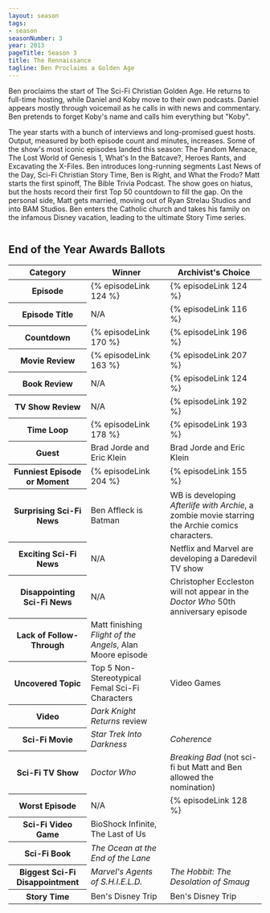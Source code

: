 ```yaml
---
layout: season
tags:
- season
seasonNumber: 3
year: 2013
pageTitle: Season 3
title: The Rennaissance
tagline: Ben Proclaims a Golden Age
---
```

<div class="columns">
<div class="column is-half">
Ben proclaims the start of The Sci-Fi Christian Golden Age. He returns to full-time hosting, while Daniel and Koby move to their own podcasts. Daniel appears mostly through voicemail as he calls in with news and commentary. Ben pretends to forget Koby's name and calls him everything but "Koby". 

The year starts with a bunch of interviews and long-promised guest hosts. Output, measured by both episode count and minutes, increases. Some of the show's most iconic episodes landed this season: The Fandom Menace, The Lost World of Genesis 1, What's In the Batcave?, Heroes Rants, and Excavating the X-Files. Ben introduces long-running segments Last News of the Day, Sci-Fi Christian Story Time, Ben is Right, and What the Frodo? Matt starts the first spinoff, The Bible Trivia Podcast. The show goes on hiatus, but the hosts record their first Top 50 countdown to fill the gap. On the personal side, Matt gets married, moving out of Ryan Strelau Studios and into BAM Studios. Ben enters the Catholic church and takes his family on the infamous Disney vacation, leading to the ultimate Story Time series.
</div>
</div>

<h2>End of the Year Awards Ballots</h2>
<table class="table is-striped">
    <thead>
        <tr>
            <th>Category</th>
            <th>Winner</th>
            <th>Archivist's Choice</th>
        </tr>
    </thead>
    <tbody>
        <tr>
            <th>Episode</th>
            <td>{% episodeLink 124 %}</td>
            <td>{% episodeLink 124 %}</td>
        </tr>
        <tr>
            <th>Episode Title</th>
            <td>N/A</td>
            <td>{% episodeLink 116 %}</td>
        </tr>
        <tr>
            <th>Countdown</th>
            <td>{% episodeLink 170 %}</td>
            <td>{% episodeLink 196 %}</td>
        </tr>
        <tr>
            <th>Movie Review</th>
            <td>{% episodeLink 163 %}</td>
            <td>{% episodeLink 207 %}</td>
        </tr>
        <tr>
            <th>Book Review</th>
            <td>N/A</td>
            <td>{% episodeLink 124 %}</td>
        </tr>
        <tr>
            <th>TV Show Review</th>
            <td>N/A</td>
            <td>{% episodeLink 192 %}</td>
        </tr>
        <tr>
            <th>Time Loop</th>
            <td>{% episodeLink 178 %}</td>
            <td>{% episodeLink 193 %}</td>
        </tr>
        <tr>
            <th>Guest</th>
            <td>Brad Jorde and Eric Klein</td>
            <td>Brad Jorde and Eric Klein</td>
        </tr>
        <tr>
            <th>Funniest Episode or Moment</th>
            <td>{% episodeLink 204 %}</td>
            <td>{% episodeLink 155 %}</td>
        <!--</tr>
        <tr>
            <th>Awkward Moment</th>
            <td><a href="/episodes/0083-batman-live-instant-reaction/">№ 83 Batman Live – Instant Reaction</a></td>
            <td><q class="koby inline">Yay! Carrie Fisher, 60-year-old in a bikini.</q> (<a href="/episodes/0091-calling-all-podcasters-and-other-announcements/">№ 91</a>)</td>
        </tr>-->
        <tr>
            <th>Surprising Sci-Fi News</th>
            <td>Ben Affleck is Batman</td>
            <td>WB is developing <i class="work-title">Afterlife with Archie</i>, a zombie movie starring the Archie comics characters.</td>
        </tr>
        <tr>
            <th>Exciting Sci-Fi News</th>
            <td>N/A</td>
            <td>Netflix and Marvel are developing a Daredevil TV show</td>
        </tr>
        <tr>
            <th>Disappointing Sci-Fi News</th>
            <td>N/A</td>
            <td>Christopher Eccleston will not appear in the <i class="work-title">Doctor Who</i> 50th anniversary episode</td>
        </tr>
        <tr>
            <th>Lack of Follow-Through</th>
            <td>Matt finishing <i class="work-title">Flight of the Angels</i>, Alan Moore episode</td>
            <td><!--todo: check season 3 future episodes list--></td>
        </tr>
        <tr>
            <th>Uncovered Topic</th>
            <td>Top 5 Non-Stereotypical Femal Sci-Fi Characters</td>
            <td>Video Games</td>
        </tr>
        <tr>
            <th>Video</th>
            <td><i class="work-title">Dark Knight Returns</i> review</td>
            <td></td>
        </tr>
        <tr>
            <th>Sci-Fi Movie</th>
            <td><i class="work-title">Star Trek Into Darkness</i></td>
            <td><i class="work-title">Coherence</i></td>
        </tr>
        <tr>
            <th>Sci-Fi TV Show</th>
            <td><i class="work-title">Doctor Who</i></td>
            <td><i class="work-title">Breaking Bad</i> (not sci-fi but Matt and Ben allowed the nomination)</td>
        </tr>
        <tr>
            <th>Worst Episode</th>
            <td>N/A</td>
            <td>{% episodeLink 128 %}</td>
        </tr>
        <!-- special for this year -->
        <tr>
            <th>Sci-Fi Video Game</th>
            <td>BioShock Infinite, The Last of Us</td>
            <td></td>
        </tr>
        <tr>
            <th>Sci-Fi Book</th>
            <td><i class="work-title">The Ocean at the End of the Lane</i></td>
            <td><i class="work-title"></i></td>
        </tr>
        <tr>
            <th>Biggest Sci-Fi Disappointment</th>
            <td><i class="work-title">Marvel's Agents of S.H.I.E.L.D.</i></td>
            <td><i class="work-title">The Hobbit: The Desolation of Smaug</i></td>
        </tr>
        <tr>
            <th>Story Time</th>
            <td>Ben's Disney Trip</td>
            <td>Ben's Disney Trip</td>
        </tr>
    </tbody>
</table>